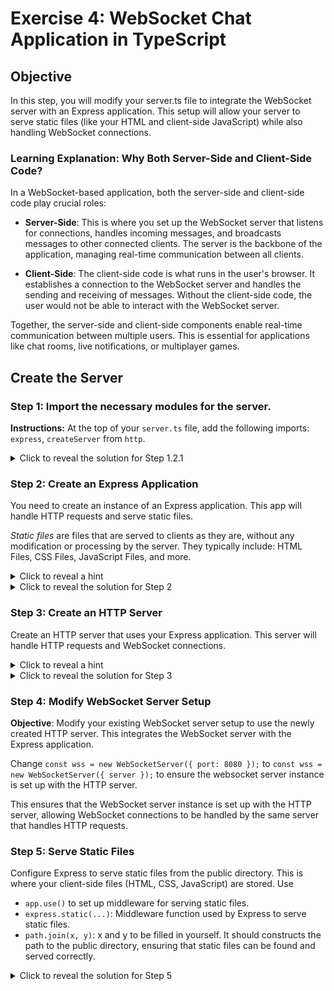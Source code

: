 # Exercise 4: WebSocket Chat Application in TypeScript

## Objective
In this step, you will modify your server.ts file to integrate the WebSocket server with an Express application. This setup will allow your server to serve static files (like your HTML and client-side JavaScript) while also handling WebSocket connections.

### Learning Explanation: Why Both Server-Side and Client-Side Code?

In a WebSocket-based application, both the server-side and client-side code play crucial roles:

- **Server-Side**: This is where you set up the WebSocket server that listens for connections, handles incoming messages, and broadcasts messages to other connected clients. The server is the backbone of the application, managing real-time communication between all clients.
  
- **Client-Side**: The client-side code is what runs in the user's browser. It establishes a connection to the WebSocket server and handles the sending and receiving of messages. Without the client-side code, the user would not be able to interact with the WebSocket server.

Together, the server-side and client-side components enable real-time communication between multiple users. This is essential for applications like chat rooms, live notifications, or multiplayer games.

## Create the Server

### Step 1: Import the necessary modules for the server.

**Instructions:** At the top of your `server.ts` file, add the following imports: `express`, `createServer` from `http`.

<details> 
  <summary>Click to reveal the solution for Step 1.2.1</summary>

```typescript
import express from 'express';
import { createServer } from 'http';
import { WebSocket, WebSocketServer } from 'ws';
import path from 'path';
```

**Explanation:**
- `express`: Manages routes and serves static files.
- `createServer`: Creates an HTTP server to handle requests.
- WebSocket and WebSocketServer: Manage WebSocket connections.
- `path`: Helps manage file paths across different environments.
</details> 


### Step 2: Create an Express Application
You need to create an instance of an Express application. This app will handle HTTP requests and serve static files.

*Static files* are files that are served to clients as they are, without any modification or processing by the server. They typically include: HTML Files, CSS Files, JavaScript Files, and more.

<details>
  <summary>Click to reveal a hint</summary>
  
  Use `express()`
</details>

<details> 
  <summary>Click to reveal the solution for Step 2</summary>

  ```typescript
    const app = express();
  ```
</details>

### Step 3:  Create an HTTP Server
Create an HTTP server that uses your Express application. This server will handle HTTP requests and WebSocket connections.

<details>
  <summary>Click to reveal a hint</summary>
  
  Use `createServer()` and refer to the app
</details>

<details>
  <summary>Click to reveal the solution for Step 3</summary>

  ```typescript
  const server = createServer(app);
  ```
</details>

### Step 4: Modify WebSocket Server Setup
**Objective**: Modify your existing WebSocket server setup to use the newly created HTTP server. This integrates the WebSocket server with the Express application.

Change `const wss = new WebSocketServer({ port: 8080 });` to `const wss = new WebSocketServer({ server });` to ensure the websocket server instance is set up with the HTTP server.

This ensures that the WebSocket server instance is set up with the HTTP server, allowing WebSocket connections to be handled by the same server that handles HTTP requests.

### Step 5: Serve Static Files
Configure Express to serve static files from the public directory. This is where your client-side files (HTML, CSS, JavaScript) are stored. Use
- `app.use()`  to set up middleware for serving static files.
- `express.static(...)`: Middleware function used by Express to serve static files.
- `path.join(x, y)`: x and y to be filled in yourself. It should constructs the path to the public directory, ensuring that static files can be found and served correctly.

<details>
  <summary>Click to reveal the solution for Step 5</summary>
  ```typescript
  app.use(express.static(path.join(__dirname, 'public')));
  ```
  Explanation:
  - `express.static(path.join(__dirname, 'public'))`: Middleware function used by Express to serve static files from the public directory.
  - `path.join(__dirname, 'public')`: Constructs the path to the public directory, ensuring that static files can be found and served correctly.

<details> 
  <summary>Click to reveal the server solution</summary>
  
  ```typescript
  const server = createServer(app);
  const wss = new WebSocketServer({ server });
  
  wss.on('connection', (ws: WebSocket) => {
    console.log('New client connected');
  
    ws.on('message', (message: string) => {
      console.log('Received:', message);
      
      // Broadcast to all clients
      wss.clients.forEach((client) => {
        if (client.readyState === WebSocket.OPEN) {
          client.send(message);
        }
      });
    });
  
    ws.on('close', () => {
      console.log('Client disconnected');
    });
  });
  
  server.listen(3000, () => {
    console.log('Server is running on http://localhost:3000');
  });
  ```

**Explanation:**
createServer(app): Creates an HTTP server to handle requests, using the Express app to serve files.
new WebSocketServer({ server }): Creates a WebSocket server that listens for WebSocket connections.
wss.on('connection', ...): Handles new client connections, allowing the server to interact with each client.
ws.on('message', ...): Listens for messages from connected clients and broadcasts them to all other clients.
wss.clients.forEach(...): Iterates over all connected clients to send messages.
server.listen(3000, ...): Starts the server on port 3000.
</details>

## Client-Side
Now that the server is set up, you need to create the client-side code that will connect to the WebSocket server, send messages, and display incoming messages in the browser.

### Step 1: Create the HTML file
This file will create the user interface for the chat application.
- Create a `div` in which we will display messages. Give it an insightful id.
- Create an input field where users can type their messages
- create a button to send the message. Add an onclick function for when the button is clicked
- load the client.js file (client-side JavaScript file), which will handle the WebSocket communication. This file will be created in the next step.

<details>
  <summary>
    Click to reveal solution!
  </summary>
  
  ```html
  <!DOCTYPE html>
  <html lang="en">
  <head>
      <meta charset="UTF-8">
      <meta name="viewport" content="width=device-width, initial-scale=1.0">
      <title>WebSocket Chat</title>
  </head>
  <body>
      <h1>WebSocket Chat</h1>
      <div id="chat"></div>
      <input type="text" id="message" placeholder="Type a message...">
      <button onclick="sendMessage()">Send</button>
  
      <script src="client.js"></script>
  </body>
  </html>
  ```
</details>

### Step 2: Write the Client-Side Typescript
Now, create the client-side JavaScript (TypeScript) file that will handle WebSocket communication.

**Instructions:** In the `public` directory, create a file named `client.ts`. Here we will set up the WebSocket connection, handle incoming messages, and allow the user to send messages.

## Step 2.1: Create the WebSocket Connection
**Explanation**: A WebSocket connection allows your client (the browser) to establish a persistent connection to the server. This means that after the initial handshake, both the client and server can send data to each other at any time without re-establishing the connection.

**Instructions**: Start by creating a WebSocket connection to the server running on ws://localhost:3000.
- We do this by creating a new websocket instance that connects to the server running on `ws://localhost:3000`. Save this connection in a const socket (or any other suitable name)
- The `socket` represents this connection, and you can use it to send and receive messages between the client and server.

<details> 
  <summary>Click to reveal a hint for Step 2.2.1</summary>
  Use `new WebSocket('ws://localhost:3000')` to create the connection.
</details>

<details>
  <summary>Click to reveal the solution for Step 2.2.1</summary>
  ```typescript
  const socket: WebSocket = new WebSocket('ws://localhost:3000');
  ```
</details>

## Step 2.2: Handle Incoming Messages
**Learning Explanation**: When the server sends a message to the client, we need to capture that message and display it in the chat interface. This is done by listening for the `onmessage` event, which is triggered whenever a new message is received.

**Instructions:** Add an event listener for the `onmessage` event to handle incoming messages.
When a message is received, display it in the chat div.

<details>
  <summary>Click to reveal a hint for Step 2.2.2</summary>
  Use `socket.onmessage = (event: MessageEvent) => {...}` to handle the incoming messages. 
  Access the message data using `event.data`. 
</details>

<details>
  <summary>Click to reveal the solution for Step 2.2.2</summary>
  ```typescript
  const chat = document.getElementById('chat') as HTMLDivElement;

  socket.onmessage = (event: MessageEvent) => {
      const messageElement = document.createElement('p');
      messageElement.textContent = event.data;
      chat.appendChild(messageElement);
  };
  ```

Explanation:

socket.onmessage: This event listener is triggered whenever a message is received from the server.
event.data: This contains the message data sent by the server.
document.getElementById('chat'): This gets a reference to the chat div where messages will be displayed.
document.createElement('p'): This creates a new paragraph element (<p>), which will hold the message text.
chat.appendChild(messageElement): This adds the newly created paragraph element to the chat div, displaying the message in the user interface.
</details>


Step 2.2.3: Capture User Input
Learning Explanation: In a chat application, the user needs to be able to type a message and send it to the server. We'll capture the user's input from the text field and prepare it to be sent to the server when they click the "Send" button.

Instructions:

Get a reference to the input field where the user types their message.
Store this reference in a variable so you can access the user's input later.
<details> <summary>Click to reveal a hint for Step 2.2.3</summary> Use `document.getElementById('message')` to get a reference to the input field. </details> <details> <summary>Click to reveal the solution for Step 2.2.3</summary>
typescript
Copy code
const messageInput = document.getElementById('message') as HTMLInputElement;
Explanation:

document.getElementById('message'): This gets a reference to the input field with the id message, where the user will type their messages.
as HTMLInputElement: This casts the element to an HTMLInputElement type so that TypeScript knows you're working with an input field and can provide proper type checking and intellisense.
</details>
Step 2.2.4: Send Messages to the Server
Learning Explanation: Once the user has typed a message, they need to send it to the server. This is done by capturing the form submission event, preventing the default behavior (which would refresh the page), and then sending the message over the WebSocket connection.

Instructions:

Write a sendMessage function that:
Prevents the default form submission behavior.
Captures the message from the input field.
Sends the message to the server using the WebSocket connection.
Clears the input field after sending the message.
<details> <summary>Click to reveal a hint for Step 2.2.4</summary> Use `socket.send(...)` to send the message to the server, and use `event.preventDefault()` to prevent the form from refreshing the page. </details> <details> <summary>Click to reveal the solution for Step 2.2.4</summary>
typescript
Copy code
function sendMessage(event: Event): void {
    event.preventDefault();
    const message = messageInput.value;
    socket.send(message);
    messageInput.value = '';
}
Explanation:

event.preventDefault(): This prevents the form from refreshing the page when the "Send" button is clicked.
messageInput.value: This retrieves the value (text) from the input field.
socket.send(message): This sends the message to the server over the WebSocket connection.
messageInput.value = '': This clears the input field after the message is sent, readying it for the next message.
</details>
Step 2.2.5: Make sendMessage Available to the Button
Learning Explanation: To make sure that the "Send" button can trigger the sendMessage function when clicked, you need to expose sendMessage to the global scope. This way, the HTML onclick attribute can access it.

Instructions:

Expose the sendMessage function to the global scope so that the button can call it when clicked.
<details> <summary>Click to reveal a hint for Step 2.2.5</summary> Use `(window as any).sendMessage = sendMessage` to make the function globally accessible. </details> <details> <summary>Click to reveal the solution for Step 2.2.5</summary>
typescript
Copy code
(window as any).sendMessage = sendMessage;
Explanation:

(window as any).sendMessage = sendMessage: This line of code makes the sendMessage function accessible globally, allowing the HTML button to call it when the form is submitted. The as any is used here to bypass TypeScript's strict type checking for global objects.
</details>
Step 2.3: Compile the Client-Side TypeScript
Since you've written the client-side code in TypeScript, you'll need to compile it into JavaScript so that it can run in the browser.

Instructions:

Run the following command in your terminal to compile the client.ts file:
bash
Copy code
npx tsc public/client.ts --outDir public
Explanation:

This command compiles the TypeScript file (client.ts) into a JavaScript file (client.js) and places it in the public directory so that it can be loaded by the HTML file.
Step 3: Run the Chat Application
Now that both the server-side and client-side code is ready, you can run the application and see it in action.

Step 3.1: Start the Server
Instructions:

Start the server by running the following command:
bash
Copy code
npx ts-node server.ts
Explanation: The server will now run, allowing you to open the chat application and connect to the WebSocket server.

Step 3.2: Open the Chat Application
Instructions:

Open your web browser and navigate to http://localhost:3000.
Explanation:

When you visit http://localhost:3000, you should see the chat interface. You can type messages in the input field and click "Send" to send them to the server. These messages will be broadcast to all connected clients (including yourself), and you should see them appear in the chat area.
